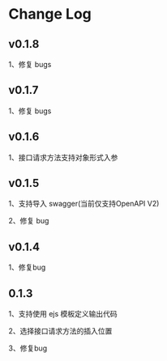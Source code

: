 # Change Log

## v0.1.8
1、修复 bugs

## v0.1.7
1、修复 bugs

## v0.1.6
1、接口请求方法支持对象形式入参

## v0.1.5
1、支持导入 swagger(当前仅支持OpenAPI V2)

2、修复 bug

## v0.1.4
1、修复bug

## 0.1.3
1、支持使用 ejs 模板定义输出代码

2、选择接口请求方法的插入位置

3、修复bug